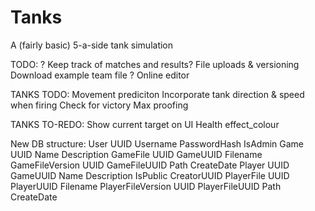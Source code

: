 Tanks
=====

A (fairly basic) 5-a-side tank simulation

TODO:
    ? Keep track of matches and results?
    File uploads & versioning
    Download example team file
    ? Online editor

TANKS TODO:
    Movement prediciton
    Incorporate tank direction & speed when firing
    Check for victory
    Max proofing

TANKS TO-REDO:
    Show current target on UI
    Health
    effect_colour



New DB structure:
    User
        UUID
        Username
        PasswordHash
        IsAdmin
    Game
        UUID
        Name
        Description
    GameFile
        UUID
        GameUUID
        Filename
    GameFileVersion
        UUID
        GameFileUUID
        Path
        CreateDate
    Player
        UUID
        GameUUID
        Name
        Description
        IsPublic
        CreatorUUID
    PlayerFile
        UUID
        PlayerUUID
        Filename
    PlayerFileVersion
        UUID
        PlayerFileUUID
        Path
        CreateDate

